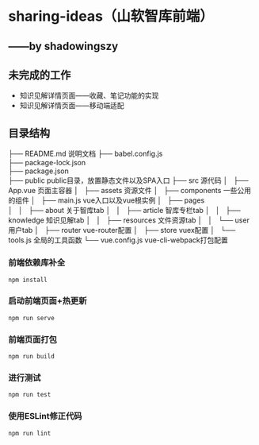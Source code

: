 # sharing-ideas（山软智库前端）
## ——by shadowingszy

## 未完成的工作
- 知识见解详情页面——收藏、笔记功能的实现
- 知识见解详情页面——移动端适配

## 目录结构
├── README.md                   说明文档
├── babel.config.js                 
├── package-lock.json           
├── package.json                
├── public                      public目录，放置静态文件以及SPA入口
├── src                         源代码
│   ├── App.vue                 页面主容器
│   ├── assets                  资源文件
│   ├── components              一些公用的组件
│   ├── main.js                 vue入口以及vue根实例
│   ├── pages                   
│   │   ├── about               关于智库tab
│   │   ├── article             智库专栏tab
│   │   ├── knowledge           知识见解tab
│   │   ├── resources           文件资源tab
│   │   └── user                用户tab
│   ├── router                  vue-router配置
│   ├── store                   vuex配置
│   └── tools.js                全局的工具函数
└── vue.config.js               vue-cli-webpack打包配置

### 前端依赖库补全
```
npm install
```

### 启动前端页面+热更新
```
npm run serve
```

### 前端页面打包
```
npm run build
```

### 进行测试
```
npm run test
```

### 使用ESLint修正代码
```
npm run lint
```
